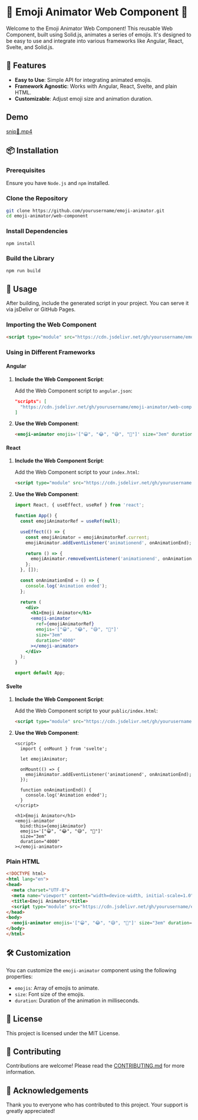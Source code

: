 
# 🌟 Emoji Animator Web Component 🌟

Welcome to the Emoji Animator Web Component! This reusable Web Component, built using Solid.js, animates a series of emojis. It's designed to be easy to use and integrate into various frameworks like Angular, React, Svelte, and Solid.js.

## 🚀 Features

- **Easy to Use**: Simple API for integrating animated emojis.
- **Framework Agnostic**: Works with Angular, React, Svelte, and plain HTML.
- **Customizable**: Adjust emoji size and animation duration.

## Demo
[snip🎥.mp4](./snip🎥.mp4)

## 📦 Installation

### Prerequisites

Ensure you have `Node.js` and `npm` installed.

### Clone the Repository

```bash
git clone https://github.com/yourusername/emoji-animator.git
cd emoji-animator/web-component
```

### Install Dependencies

```bash
npm install
```

### Build the Library

```bash
npm run build
```

## 🎉 Usage

After building, include the generated script in your project. You can serve it via jsDelivr or GitHub Pages.

### Importing the Web Component

```html
<script type="module" src="https://cdn.jsdelivr.net/gh/yourusername/emoji-animator/web-component/dist/emoji-animator.es.js"></script>
```

### Using in Different Frameworks

#### Angular

1. **Include the Web Component Script**:

   Add the Web Component script to `angular.json`:

   ```json
   "scripts": [
     "https://cdn.jsdelivr.net/gh/yourusername/emoji-animator/web-component/dist/emoji-animator.es.js"
   ]
   ```

2. **Use the Web Component**:

   ```html
   <emoji-animator emojis='["😀", "😂", "😅", "🤣"]' size="3em" duration="4000"></emoji-animator>
   ```

#### React

1. **Include the Web Component Script**:

   Add the Web Component script to your `index.html`:

   ```html
   <script type="module" src="https://cdn.jsdelivr.net/gh/yourusername/emoji-animator/web-component/dist/emoji-animator.es.js"></script>
   ```

2. **Use the Web Component**:

   ```jsx
   import React, { useEffect, useRef } from 'react';

   function App() {
     const emojiAnimatorRef = useRef(null);

     useEffect(() => {
       const emojiAnimator = emojiAnimatorRef.current;
       emojiAnimator.addEventListener('animationend', onAnimationEnd);

       return () => {
         emojiAnimator.removeEventListener('animationend', onAnimationEnd);
       };
     }, []);

     const onAnimationEnd = () => {
       console.log('Animation ended');
     };

     return (
       <div>
         <h1>Emoji Animator</h1>
         <emoji-animator
           ref={emojiAnimatorRef}
           emojis='["😀", "😂", "😅", "🤣"]'
           size="3em"
           duration="4000"
         ></emoji-animator>
       </div>
     );
   }

   export default App;
   ```

#### Svelte

1. **Include the Web Component Script**:

   Add the Web Component script to your `public/index.html`:

   ```html
   <script type="module" src="https://cdn.jsdelivr.net/gh/yourusername/emoji-animator/web-component/dist/emoji-animator.es.js"></script>
   ```

2. **Use the Web Component**:

   ```svelte
   <script>
     import { onMount } from 'svelte';

     let emojiAnimator;

     onMount(() => {
       emojiAnimator.addEventListener('animationend', onAnimationEnd);
     });

     function onAnimationEnd() {
       console.log('Animation ended');
     }
   </script>

   <h1>Emoji Animator</h1>
   <emoji-animator
     bind:this={emojiAnimator}
     emojis='["😀", "😂", "😅", "🤣"]'
     size="3em"
     duration="4000"
   ></emoji-animator>
   ```

### Plain HTML

```html
<!DOCTYPE html>
<html lang="en">
<head>
  <meta charset="UTF-8">
  <meta name="viewport" content="width=device-width, initial-scale=1.0">
  <title>Emoji Animator</title>
  <script type="module" src="https://cdn.jsdelivr.net/gh/yourusername/emoji-animator/web-component/dist/emoji-animator.es.js"></script>
</head>
<body>
  <emoji-animator emojis='["😀", "😂", "😅", "🤣"]' size="3em" duration="4000"></emoji-animator>
</body>
</html>
```

## 🛠️ Customization

You can customize the `emoji-animator` component using the following properties:

- `emojis`: Array of emojis to animate.
- `size`: Font size of the emojis.
- `duration`: Duration of the animation in milliseconds.

## 📖 License

This project is licensed under the MIT License.

## 🤝 Contributing

Contributions are welcome! Please read the [CONTRIBUTING.md](CONTRIBUTING.md) for more information.

## 🙌 Acknowledgements

Thank you to everyone who has contributed to this project. Your support is greatly appreciated!

